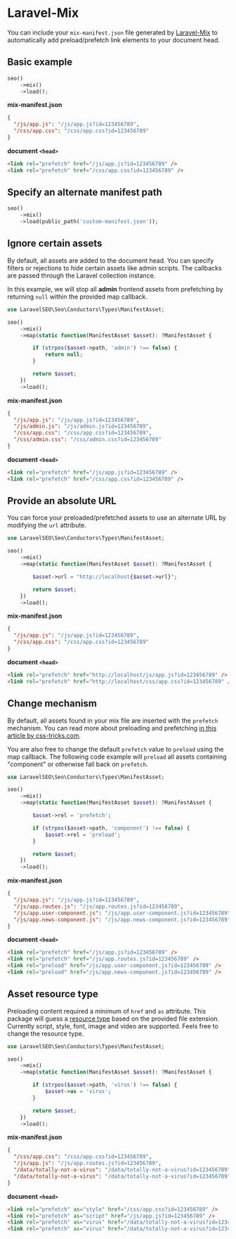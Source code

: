 # Laravel-Mix

You can include your `mix-manifest.json` file generated by [Laravel-Mix](https://laravel-mix.com) to automatically add preload/prefetch link elements to your document head.

## Basic example

```php
seo()
    ->mix()
    ->load();
```

**mix-manifest.json**

```json
{
  "/js/app.js": "/js/app.js?id=123456789",
  "/css/app.css": "/css/app.css?id=123456789"
}
```

**document `<head>`**

```html
<link rel="prefetch" href="/js/app.js?id=123456789" />
<link rel="prefetch" href="/css/app.css?id=123456789" />
```

## Specify an alternate manifest path

```php
seo()
    ->mix()
    ->load(public_path('custom-manifest.json'));
```

## Ignore certain assets

By default, all assets are added to the document head. You can specify filters or rejections to hide certain assets like admin scripts. The callbacks are passed through the Laravel collection instance.

In this example, we will stop all **admin** frontend assets from prefetching by returning `null` within the provided map callback.

```php
use LaravelSEO\Seo\Conductors\Types\ManifestAsset;

seo()
    ->mix()
    ->map(static function(ManifestAsset $asset): ?ManifestAsset {

        if (strpos($asset->path, 'admin') !== false) {
            return null;
        }

        return $asset;
    })
    ->load();
```

**mix-manifest.json**

```json
{
  "/js/app.js": "/js/app.js?id=123456789",
  "/js/admin.js": "/js/admin.js?id=123456789",
  "/css/app.css": "/css/app.css?id=123456789",
  "/css/admin.css": "/css/admin.css?id=123456789"
}
```

**document `<head>`**

```html
<link rel="prefetch" href="/js/app.js?id=123456789" />
<link rel="prefetch" href="/css/app.css?id=123456789" />
```

## Provide an absolute URL

You can force your preloaded/prefetched assets to use an alternate URL by modifying the `url` attribute.

```php
use LaravelSEO\Seo\Conductors\Types\ManifestAsset;

seo()
    ->mix()
    ->map(static function(ManifestAsset $asset): ?ManifestAsset {

        $asset->url = "http://localhost{$asset->url}";

        return $asset;
    })
    ->load();
```

**mix-manifest.json**

```json
{
  "/js/app.js": "/js/app.js?id=123456789",
  "/css/app.css": "/css/app.css?id=123456789"
}
```

**document `<head>`**

```html
<link rel="prefetch" href="http://localhost/js/app.js?id=123456789" />
<link rel="prefetch" href="http://localhost/css/app.css?id=123456789" />
```

## Change mechanism

By default, all assets found in your mix file are inserted with the `prefetch` mechanism. You can read more about preloading and prefetching [in this article by css-tricks.com](https://css-tricks.com/prefetching-preloading-prebrowsing/).

You are also free to change the default `prefetch` value to `preload` using the map callback. The following code example will `preload` all assets containing "component" or otherwise fall back on `prefetch`.

```php
use LaravelSEO\Seo\Conductors\Types\ManifestAsset;

seo()
    ->mix()
    ->map(static function(ManifestAsset $asset): ?ManifestAsset {

        $asset->rel = 'prefetch';

        if (strpos($asset->path, 'component') !== false) {
            $asset->rel = 'preload';
        }

        return $asset;
    })
    ->load();
```

**mix-manifest.json**

```json
{
  "/js/app.js": "/js/app.js?id=123456789",
  "/js/app.routes.js": "/js/app.routes.js?id=123456789",
  "/js/app.user-component.js": "/js/app.user-component.js?id=123456789",
  "/js/app.news-component.js": "/js/app.news-component.js?id=123456789"
}
```

**document `<head>`**

```html
<link rel="prefetch" href="/js/app.js?id=123456789" />
<link rel="prefetch" href="/js/app.routes.js?id=123456789" />
<link rel="preload" href="/js/app.user-component.js?id=123456789" />
<link rel="preload" href="/js/app.news-component.js?id=123456789" />
```

## Asset resource type

Preloading content required a minimum of `href` and `as` attribute. This package will guess a [resource type](https://developer.mozilla.org/en-US/docs/Web/HTML/Preloading_content) based on the provided file extension. Currently script, style, font, image and video are supported.
Feels free to change the resource type.

```php
use LaravelSEO\Seo\Conductors\Types\ManifestAsset;

seo()
    ->mix()
    ->map(static function(ManifestAsset $asset): ?ManifestAsset {

        if (strpos($asset->path, 'virus') !== false) {
            $asset->as = 'virus';
        }

        return $asset;
    })
    ->load();
```

**mix-manifest.json**

```json
{
  "/css/app.css": "/css/app.css?id=123456789",
  "/js/app.js": "/js/app.routes.js?id=123456789",
  "/data/totally-not-a-virus": "/data/totally-not-a-virus?id=123456789",
  "/data/totally-not-a-virus": "/data/totally-not-a-virus?id=123456789"
}
```

**document `<head>`**

```html
<link rel="prefetch" as="style" href="/css/app.css?id=123456789" />
<link rel="prefetch" as="script" href="/js/app.js?id=123456789" />
<link rel="prefetch" as="virus" href="/data/totally-not-a-virus?id=123456789" />
<link rel="prefetch" as="virus" href="/data/totally-not-a-virus?id=123456789" />
```
